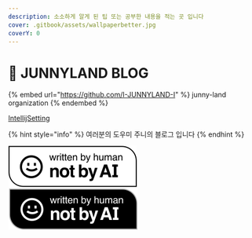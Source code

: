 ```yaml
---
description: 소소하게 알게 된 팁 또는 공부한 내용을 적는 곳 입니다
cover: .gitbook/assets/wallpaperbetter.jpg
coverY: 0
---
```


# 👻 JUNNYLAND BLOG

{% embed url="https://github.com/I-JUNNYLAND-I" %}
junny-land organization
{% endembed %}

[IntellijSetting](https://github.com/Junnyjun/JunnyJun/raw/main/settings.zip)

{% hint style="info" %}
여러분의 도우미 주니의 블로그 입니다
{% endhint %}

![](.gitbook/assets/Written-By-Human-Not-By-AI-Badge-white.svg)![](.gitbook/assets/Written-By-Human-Not-By-AI-Badge-black.svg)

